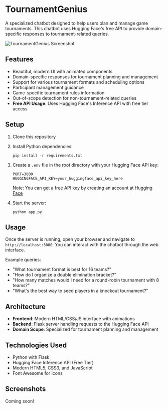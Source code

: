 # TournamentGenius

A specialized chatbot designed to help users plan and manage game tournaments. This chatbot uses Hugging Face's free API to provide domain-specific responses to tournament-related queries.

![TournamentGenius Screenshot](https://i.imgur.com/placeholder.png)

## Features

- Beautiful, modern UI with animated components
- Domain-specific responses for tournament planning and management
- Support for various tournament formats and scheduling options
- Participant management guidance
- Game-specific tournament rules information
- Out-of-scope detection for non-tournament-related queries
- **Free API Usage**: Uses Hugging Face's Inference API with free tier access

## Setup

1. Clone this repository
2. Install Python dependencies:
   ```
   pip install -r requirements.txt
   ```
3. Create a `.env` file in the root directory with your Hugging Face API key:
   ```
   PORT=3000
   HUGGINGFACE_API_KEY=your_huggingface_api_key_here
   ```
   Note: You can get a free API key by creating an account at [Hugging Face](https://huggingface.co)
   
4. Start the server:
   ```
   python app.py
   ```

## Usage

Once the server is running, open your browser and navigate to `http://localhost:3000`. You can interact with the chatbot through the web interface.

Example queries:
- "What tournament format is best for 16 teams?"
- "How do I organize a double elimination bracket?"
- "How many matches would I need for a round-robin tournament with 8 teams?"
- "What's the best way to seed players in a knockout tournament?"

## Architecture

- **Frontend**: Modern HTML/CSS/JS interface with animations
- **Backend**: Flask server handling requests to the Hugging Face API
- **Domain Scope**: Specialized for tournament planning and management

## Technologies Used

- Python with Flask
- Hugging Face Inference API (Free Tier)
- Modern HTML5, CSS3, and JavaScript
- Font Awesome for icons

## Screenshots

Coming soon! 
